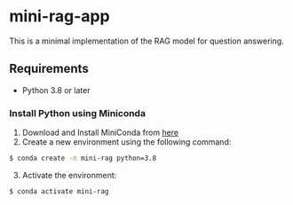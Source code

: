 # mini-rag-app

This is a minimal implementation of the RAG model for question answering.

## Requirements

- Python 3.8 or later

### Install Python using Miniconda

1. Download and Install MiniConda from [here](https://www.anaconda.com/docs/getting-started/miniconda/main#quick-command-line-install)
2. Create a new environment using the following command:

```bash
$ conda create -n mini-rag python=3.8
```

3. Activate the environment:

```bash
$ conda activate mini-rag
```
